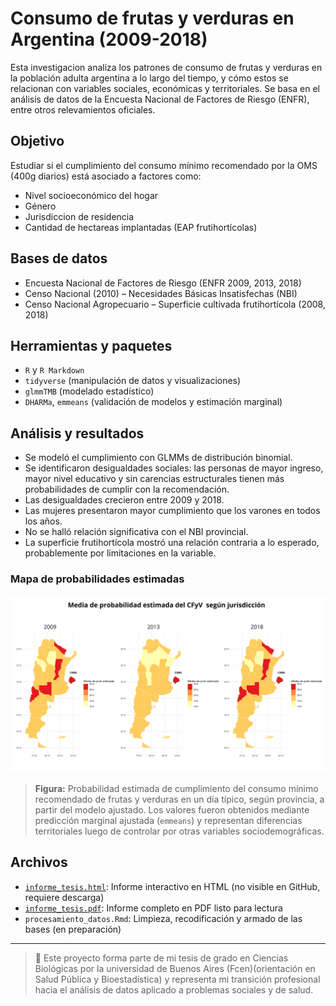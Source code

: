 # Consumo de frutas y verduras en Argentina (2009-2018)

Esta investigacion analiza los patrones de consumo de frutas y verduras en la población adulta argentina a lo largo del tiempo, y cómo estos se relacionan con variables sociales, económicas y territoriales. Se basa en el análisis de datos de la Encuesta Nacional de Factores de Riesgo (ENFR), entre otros relevamientos oficiales.

## Objetivo

Estudiar si el cumplimiento del consumo mínimo recomendado por la OMS (400g diarios) está asociado a factores como:

- Nivel socioeconómico del hogar
- Género
- Jurisdiccion de residencia
- Cantidad de hectareas implantadas (EAP frutihortícolas)

## Bases de datos

- Encuesta Nacional de Factores de Riesgo (ENFR 2009, 2013, 2018)
- Censo Nacional (2010) – Necesidades Básicas Insatisfechas (NBI)
- Censo Nacional Agropecuario – Superficie cultivada frutihortícola (2008, 2018)

## Herramientas y paquetes

- `R` y `R Markdown`
- `tidyverse` (manipulación de datos y visualizaciones)
- `glmmTMB` (modelado estadístico)
- `DHARMa`, `emmeans` (validación de modelos y estimación marginal)

## Análisis y resultados

- Se modeló el cumplimiento con GLMMs de distribución binomial.
- Se identificaron desigualdades sociales: las personas de mayor ingreso, mayor nivel educativo y sin carencias estructurales tienen más probabilidades de cumplir con la recomendación.
- Las desigualdades crecieron entre 2009 y 2018.
- Las mujeres presentaron mayor cumplimiento que los varones en todos los años.
- No se halló relación significativa con el NBI provincial.
- La superficie frutihortícola mostró una relación contraria a lo esperado, probablemente por limitaciones en la variable.

### Mapa de probabilidades estimadas

![Mapa probabilidades estimadas](./resultados/Media_de_probabillidad_estimada_del_CFyV_para_cada_provincia.png)

> **Figura:** Probabilidad estimada de cumplimiento del consumo mínimo recomendado de frutas y verduras en un día típico, según provincia, a partir del modelo ajustado. Los valores fueron obtenidos mediante predicción marginal ajustada (`emmeans`) y representan diferencias territoriales luego de controlar por otras variables sociodemográficas.



## Archivos


- [`informe_tesis.html`](./informe/Resumen_tesis.html): Informe interactivo en HTML (no visible en GitHub, requiere descarga)
- [`informe_tesis.pdf`](./informe/Resumene_tesis.pdf): Informe completo en PDF listo para lectura
- `procesamiento_datos.Rmd`: Limpieza, recodificación y armado de las bases (en preparación)

---

> 📌 Este proyecto forma parte de mi tesis de grado en Ciencias Biológicas por la universidad de Buenos Aires (Fcen)(orientación en Salud Pública y Bioestadística) y representa mi transición profesional hacia el análisis de datos aplicado a problemas sociales y de salud.
